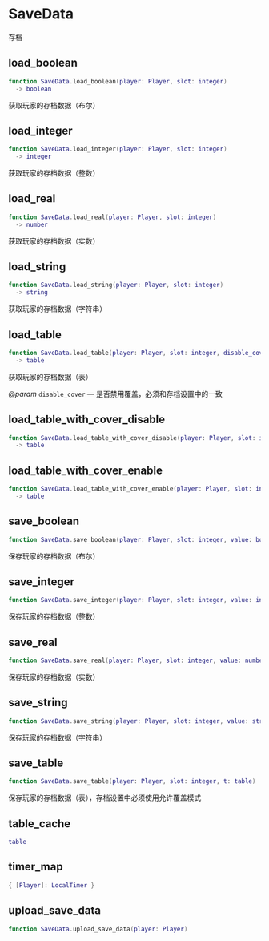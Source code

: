 # SaveData

存档

## load_boolean

```lua
function SaveData.load_boolean(player: Player, slot: integer)
  -> boolean
```

 获取玩家的存档数据（布尔）
## load_integer

```lua
function SaveData.load_integer(player: Player, slot: integer)
  -> integer
```

 获取玩家的存档数据（整数）
## load_real

```lua
function SaveData.load_real(player: Player, slot: integer)
  -> number
```

 获取玩家的存档数据（实数）
## load_string

```lua
function SaveData.load_string(player: Player, slot: integer)
  -> string
```

 获取玩家的存档数据（字符串）
## load_table

```lua
function SaveData.load_table(player: Player, slot: integer, disable_cover: boolean)
  -> table
```

 获取玩家的存档数据（表）

@*param* `disable_cover` — 是否禁用覆盖，必须和存档设置中的一致
## load_table_with_cover_disable

```lua
function SaveData.load_table_with_cover_disable(player: Player, slot: integer)
  -> table
```

## load_table_with_cover_enable

```lua
function SaveData.load_table_with_cover_enable(player: Player, slot: integer)
  -> table
```

## save_boolean

```lua
function SaveData.save_boolean(player: Player, slot: integer, value: boolean)
```

 保存玩家的存档数据（布尔）
## save_integer

```lua
function SaveData.save_integer(player: Player, slot: integer, value: integer)
```

 保存玩家的存档数据（整数）
## save_real

```lua
function SaveData.save_real(player: Player, slot: integer, value: number)
```

 保存玩家的存档数据（实数）
## save_string

```lua
function SaveData.save_string(player: Player, slot: integer, value: string)
```

 保存玩家的存档数据（字符串）
## save_table

```lua
function SaveData.save_table(player: Player, slot: integer, t: table)
```

 保存玩家的存档数据（表），存档设置中必须使用允许覆盖模式
## table_cache

```lua
table
```

## timer_map

```lua
{ [Player]: LocalTimer }
```

## upload_save_data

```lua
function SaveData.upload_save_data(player: Player)
```


